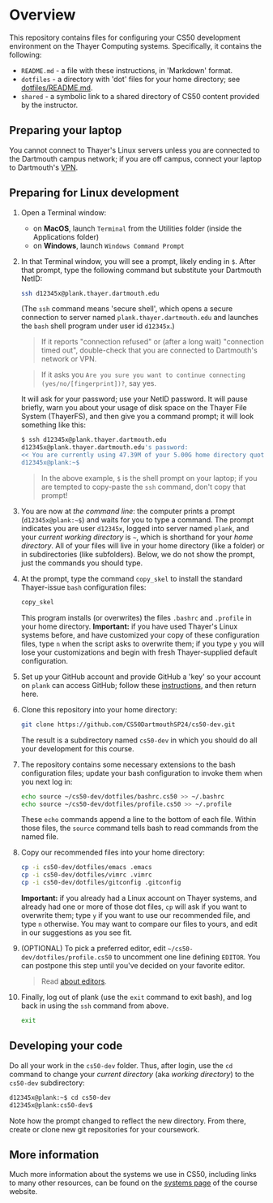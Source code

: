 # Overview

This repository contains files for configuring your CS50 development environment on the Thayer Computing systems.
Specifically, it contains the following:

* `README.md` - a file with these instructions, in 'Markdown' format.
* `dotfiles` - a directory with 'dot' files for your home directory; see [dotfiles/README.md](dotfiles/README.md).
* `shared` - a symbolic link to a shared directory of CS50 content provided by the instructor.

## Preparing your laptop

You cannot connect to Thayer's Linux servers unless you are connected to the Dartmouth campus network; if you are off campus, connect your laptop to Dartmouth's [VPN](https://services.dartmouth.edu/TDClient/1806/Portal/KB/?CategoryID=13404).

## Preparing for Linux development

1. Open a Terminal window:

	* on **MacOS**, launch `Terminal` from the Utilities folder (inside the Applications folder)
	* on **Windows**, launch `Windows Command Prompt`

2. In that Terminal window, you will see a prompt, likely ending in `$`.  After that prompt, type the following command but substitute your Dartmouth NetID:

	```bash
	ssh d12345x@plank.thayer.dartmouth.edu
	```
	
	(The `ssh` command means 'secure shell', which opens a secure connection to server named `plank.thayer.dartmouth.edu` and launches the `bash` shell program under user id `d12345x`.)
	
	> If it reports "connection refused" or (after a long wait) "connection timed out", double-check that you are connected to Dartmouth's network or VPN.
	
	> If it asks you `Are you sure you want to continue connecting (yes/no/[fingerprint])?`, say yes.

	It will ask for your password; use your NetID password.
	It will pause briefly, warn you about your usage of disk space on the Thayer File System (ThayerFS), and then give you a command prompt; it will look something like this:
	
	```bash
	$ ssh d12345x@plank.thayer.dartmouth.edu
	d12345x@plank.thayer.dartmouth.edu's password:
	<< You are currently using 47.39M of your 5.00G home directory quota. >>
	d12345x@plank:~$
	```

	> In the above example, `$` is the shell prompt on your laptop; if you are tempted to copy-paste the `ssh` command, don't copy that prompt!
	
3. You are now at *the command line*: the computer prints a prompt (`d12345x@plank:~$`) and waits for you to type a command.
	The prompt indicates you are user `d12345x`, logged into server named `plank`, and your *current working directory* is `~`, which is shorthand for your *home directory*.
	All of your files will live in your home directory (like a folder) or in subdirectories (like subfolders).
	Below, we do not show the prompt, just the commands you should type.

4. At the prompt, type the command `copy_skel` to install the standard Thayer-issue `bash` configuration files:

	```bash
	copy_skel
	```
	
	This program installs (or overwrites) the files  `.bashrc` and `.profile` in your home directory.
	**Important:** if you have used Thayer's Linux systems before, and have customized your copy of these configuration files, type `n` when the script asks to overwrite them; if you type `y` you will lose your customizations and begin with fresh Thayer-supplied default configuration.

5. Set up your GitHub account and provide GitHub a 'key' so your account on `plank` can access GitHub; follow these [instructions](https://github.com/CS50DartmouthSP24/home/blob/main/logistics/github.md), and then return here.

6. Clone this repository into your home directory:
	
	```bash
	git clone https://github.com/CS50DartmouthSP24/cs50-dev.git
	```
	
	The result is a subdirectory named `cs50-dev` in which you should do all your development for this course.

7. The repository contains some necessary extensions to the bash configuration files; update your bash configuration to invoke them when you next log in:

	```bash
	echo source ~/cs50-dev/dotfiles/bashrc.cs50 >> ~/.bashrc
	echo source ~/cs50-dev/dotfiles/profile.cs50 >> ~/.profile
	```
	
	These `echo` commands append a line to the bottom of each file.
	Within those files, the `source` command tells bash to read commands from the named file.

8. Copy our recommended files into your home directory:
	
	```bash
	cp -i cs50-dev/dotfiles/emacs .emacs
	cp -i cs50-dev/dotfiles/vimrc .vimrc
	cp -i cs50-dev/dotfiles/gitconfig .gitconfig
	```
	
	**Important:** if you already had a Linux account on Thayer systems, and already had one or more of those dot files, `cp` will ask if you want to overwrite them; type `y` if you want to use our recommended file, and type `n` otherwise.
	You may want to compare our files to yours, and edit in our suggestions as you see fit.

9. (OPTIONAL) To pick a preferred editor, edit `~/cs50-dev/dotfiles/profile.cs50` to uncomment one line defining `EDITOR`.
	You can postpone this step until you've decided on your favorite editor.

	> Read [about editors](https://github.com/CS50DartmouthSP24/home/blob/main/logistics/systems.md#editors).

10. Finally, log out of plank (use the `exit` command to exit bash), and log back in using the `ssh` command from above.

	```bash
	exit
	```

## Developing your code

Do all your work in the `cs50-dev` folder.
Thus, after login, use the `cd` command to change your *current directory* (aka *working directory*) to the `cs50-dev` subdirectory:

```bash
d12345x@plank:~$ cd cs50-dev
d12345x@plank:cs50-dev$ 
```

Note how the prompt changed to reflect the new directory.
From there, create or clone new git repositories for your coursework.


## More information

Much more information about the systems we use in CS50, including links to many other resources, can be found on the [systems page](https://github.com/CS50DartmouthSP24/home/blob/main/logistics/systems.md) of the course website.

